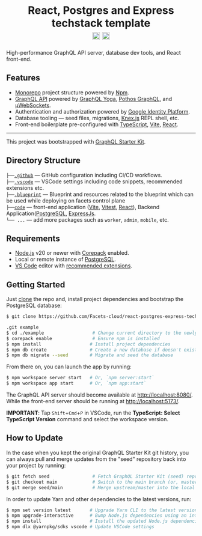 <h1 align="center">
  React, Postgres and Express techstack template
  <br>
  <a href="http://www.typescriptlang.org/"><img src="https://img.shields.io/badge/%3C%2F%3E-TypeScript-%230074c1.svg?style=flat-square" height="20"></a>
  <a href="https://github.com/kriasoft/react-postgres-express-techstack-template/stargazers"><img src="https://img.shields.io/github/stars/kriasoft/react-postgres-express-techstack-template.svg?style=social&label=Star&maxAge=3600" height="20"></a>
</h1>

High-performance GraphQL API server, database dev tools, and React front-end.

## Features

- [Monorepo](https://yarnpkg.com/features/workspaces) project structure powered by [Npm](https://yarnpkg.com/).
- [GraphQL API](https://graphql.org/) powered by [GraphQL Yoga](https://the-guild.dev/graphql/yoga-server), [Pothos GraphQL](https://pothos-graphql.dev/), and [μWebSockets](https://github.com/uNetworking/uWebSockets.js).
- Authentication and authorization powered by [Google Identity Platform](https://cloud.google.com/identity-platform).
- Database tooling — seed files, migrations, [Knex.js](https://knexjs.org/) REPL shell, etc.
- Front-end boilerplate pre-configured with [TypeScript](https://www.typescriptlang.org/), [Vite](https://vitejs.dev/), [React](https://beta.reactjs.org/).

---

This project was bootstrapped with [GraphQL Starter Kit](https://github.com/kriasoft/graphql-starter-kit).

## Directory Structure

`├──`[`.github`](.github) — GitHub configuration including CI/CD workflows.<br>
`├──`[`.vscode`](.vscode) — VSCode settings including code snippets, recommended extensions etc.<br>
`├──`[`.blueprint`](./blueprint) — Blueprint and resources related to the blueprint which can be used while deploying on facets control plane<br>
`├──`[`code`](./code) — front-end application ([Vite](https://vitejs.dev/), [Vitest](https://vitest.dev/), [React](https://reactjs.org/)), Backend Application([PostgreSQL](https://www.postgresql.org/), [ExpressJs](https://expressjs.com/).<br>
`└── ...` — add more packages such as `worker`, `admin`, `mobile`, etc.

## Requirements

- [Node.js](https://nodejs.org/) v20 or newer with [Corepack](https://nodejs.org/api/corepack.html) enabled.
- Local or remote instance of [PostgreSQL](https://www.postgresql.org/).
- [VS Code](https://code.visualstudio.com/) editor with [recommended extensions](.vscode/extensions.json).

## Getting Started

Just [clone](https://github.com/Facets-cloud/graphql-starter-kit/generate) the repo
and, install project dependencies and bootstrap the PostgreSQL database:

```bash
$ git clone https://github.com/Facets-cloud/react-postgres-express-techstack-template

.git example
$ cd ./example                  # Change current directory to the newly created one
$ corepack enable               # Ensure npm is installed
$ npm install                  # Install project dependencies
$ npm db create                # Create a new database if doesn't exist
$ npm db migrate --seed        # Migrate and seed the database
```

From there on, you can launch the app by running:

```bash
$ npm workspace server start   # Or, `npm server:start`
$ npm workspace app start      # Or, `npm app:start`
```

The GraphQL API server should become available at [http://localhost:8080/](http://localhost:8080/).<br>
While the front-end server should be running at [http://localhost:5173/](http://localhost:5173/).

**IMPORTANT**: Tap `Shift`+`Cmd`+`P` in VSCode, run the **TypeScript: Select TypeScript Version** command and select the workspace version.

## How to Update

In the case when you kept the original GraphQL Starter Kit git history, you can
always pull and merge updates from the "seed" repository back into your
project by running:

```bash
$ git fetch seed                # Fetch GraphQL Starter Kit (seed) repository
$ git checkout main             # Switch to the main branch (or, master branch)
$ git merge seed/main           # Merge upstream/master into the local branch
```

In order to update Yarn and other dependencies to the latest versions, run:

```bash
$ npm set version latest       # Upgrade Yarn CLI to the latest version
$ npm upgrade-interactive      # Bump Node.js dependencies using an interactive mode
$ npm install                  # Install the updated Node.js dependencies
$ npm dlx @yarnpkg/sdks vscode # Update VSCode settings
```
